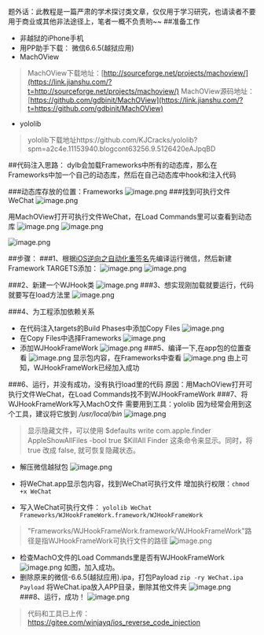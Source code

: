 题外话：此教程是一篇严肃的学术探讨类文章，仅仅用于学习研究，也请读者不要用于商业或其他非法途径上，笔者一概不负责哟~~
##准备工作
* 非越狱的iPhone手机
* 用PP助手下载： 微信6.6.5(越狱应用)
* MachOView
>MachOView下载地址：[http://sourceforge.net/projects/machoview/](https://link.jianshu.com/?t=http://sourceforge.net/projects/machoview/)
>MachOView源码地址：[https://github.com/gdbinit/MachOView](https://link.jianshu.com/?t=https://github.com/gdbinit/MachOView)
* yololib
>yololib下载地址https://github.com/KJCracks/yololib?spm=a2c4e.11153940.blogcont63256.9.5126420eAJpqBD



##代码注入思路：
dylb会加载Frameworks中所有的动态库，那么在Frameworks中加一个自己的动态库，然后在自己动态库中hook和注入代码

###动态库存放的位置：Frameworks
![image.png](https://upload-images.jianshu.io/upload_images/1013424-161997866a52aec0.png?imageMogr2/auto-orient/strip%7CimageView2/2/w/1240)
###找到可执行文件WeChat
![image.png](https://upload-images.jianshu.io/upload_images/1013424-e4f12b6c6aa5fb93.png?imageMogr2/auto-orient/strip%7CimageView2/2/w/1240)

用MachOView打开可执行文件WeChat，在Load Commands里可以查看到动态库
![image.png](https://upload-images.jianshu.io/upload_images/1013424-2f0d040fe1dfc01e.png?imageMogr2/auto-orient/strip%7CimageView2/2/w/1240)
![image.png](https://upload-images.jianshu.io/upload_images/1013424-35f07623f288ed4c.png?imageMogr2/auto-orient/strip%7CimageView2/2/w/1240)

![image.png](https://upload-images.jianshu.io/upload_images/1013424-3a45631e72661e10.png?imageMogr2/auto-orient/strip%7CimageView2/2/w/1240)

##步骤：
###1、根据[iOS逆向之自动化重签名](https://www.jianshu.com/p/30c1059879aa)先编译运行微信，然后新建Framework
TARGETS添加：
![image.png](https://upload-images.jianshu.io/upload_images/1013424-5b58e339a4d28335.png?imageMogr2/auto-orient/strip%7CimageView2/2/w/1240)
![image.png](https://upload-images.jianshu.io/upload_images/1013424-0403308f4dd9fada.png?imageMogr2/auto-orient/strip%7CimageView2/2/w/1240)

###2、新建一个WJHook类
![image.png](https://upload-images.jianshu.io/upload_images/1013424-073389c9959af107.png?imageMogr2/auto-orient/strip%7CimageView2/2/w/1240)
###3、想实现刚加载就要运行，代码就要写在load方法里
![image.png](https://upload-images.jianshu.io/upload_images/1013424-9cefc0037c32ff73.png?imageMogr2/auto-orient/strip%7CimageView2/2/w/1240)

###4、为工程添加依赖关系
* 在代码注入targets的Build Phases中添加Copy Files
![image.png](https://upload-images.jianshu.io/upload_images/1013424-10e1497a63af702d.png?imageMogr2/auto-orient/strip%7CimageView2/2/w/1240)
* 在Copy Files中选择Frameworks
![image.png](https://upload-images.jianshu.io/upload_images/1013424-180775d60ea1a8c2.png?imageMogr2/auto-orient/strip%7CimageView2/2/w/1240)
* 添加WJHookFrameWork
![image.png](https://upload-images.jianshu.io/upload_images/1013424-2650a1626e662df4.png?imageMogr2/auto-orient/strip%7CimageView2/2/w/1240)
###5、编译一下,在app包的位置查看
![image.png](https://upload-images.jianshu.io/upload_images/1013424-468c439074d611d8.png?imageMogr2/auto-orient/strip%7CimageView2/2/w/1240)
显示包内容，在Frameworks中查看
![image.png](https://upload-images.jianshu.io/upload_images/1013424-b3f9b9b7ec85601a.png?imageMogr2/auto-orient/strip%7CimageView2/2/w/1240)
由上可知，WJHookFrameWork已经加入成功

###6、运行，并没有成功，没有执行load里的代码
原因：用MachOView打开可执行文件WeChat，在Load Commands找不到WJHookFrameWork
###7、将WJHookFrameWork写入MachO文件
需要用到工具：yololib
因为经常会用到这个工具，建议将它放到 */usr/local/bin*
![image.png](https://upload-images.jianshu.io/upload_images/1013424-bdf24830d382f7f0.png?imageMogr2/auto-orient/strip%7CimageView2/2/w/1240)

>显示隐藏文件，可以使用
$defaults write com.apple.finder AppleShowAllFiles -bool true
$KillAll Finder
这条命令来显示。同时，将 true 改成 false, 就可恢复隐藏状态。
* 解压微信越狱包
![image.png](https://upload-images.jianshu.io/upload_images/1013424-40e5f6c27349f512.png?imageMogr2/auto-orient/strip%7CimageView2/2/w/1240)
* 将WeChat.app显示包内容，找到WeChat可执行文件
增加执行权限：```chmod +x WeChat```


* 写入WeChat可执行文件：
```yololib WeChat Frameworks/WJHookFrameWork.framework/WJHookFrameWork```
>"Frameworks/WJHookFrameWork.framework/WJHookFrameWork"路径是指WJHookFrameWork可执行文件的路径
![image.png](https://upload-images.jianshu.io/upload_images/1013424-9f44607696720666.png?imageMogr2/auto-orient/strip%7CimageView2/2/w/1240)
* 检查MachO文件的Load Commands里是否有WJHookFrameWork
![image.png](https://upload-images.jianshu.io/upload_images/1013424-526211d15c0da63d.png?imageMogr2/auto-orient/strip%7CimageView2/2/w/1240)
如图，加入成功。
* 删除原来的微信-6.6.5(越狱应用).ipa，打包Payload
```zip -ry WeChat.ipa Payload```
将WeChat.ipa放入APP目录，删除其他文件夹
![image.png](https://upload-images.jianshu.io/upload_images/1013424-d04a7fe5f6b82d42.png?imageMogr2/auto-orient/strip%7CimageView2/2/w/1240)
###8、运行，成功！
![image.png](https://upload-images.jianshu.io/upload_images/1013424-9eebd5ab778603b9.png?imageMogr2/auto-orient/strip%7CimageView2/2/w/1240)

>代码和工具已上传：https://gitee.com/winjayq/ios_reverse_code_injection



